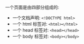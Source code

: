 
一个页面是由四部分组成的:
* 一个文档声明: `<!DOCTYPE html>`
* 一个 html 标签对: `<html></html>`
* 一个 head 标签对: `<head></head>`
* 一个 body 标签对: `<body></body>`

